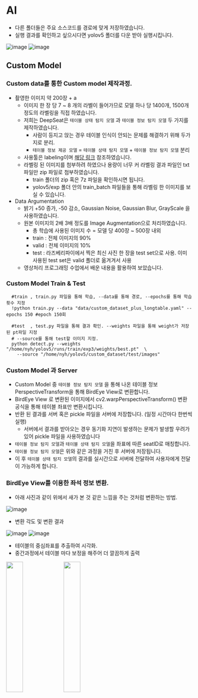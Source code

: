 # AI
- 다른 폴더들은 주요 소스코드를 경로에 맞게 저장하였습니다.
- 실행 결과를 확인하고 싶으시다면 yolov5 폴더를 다운 받아 실행시킵니다.

![image](https://user-images.githubusercontent.com/38518648/170577833-d0bdf1df-5deb-48cc-9303-9845848b6e2b.png)
![image](https://user-images.githubusercontent.com/38518648/170653277-0a6bd3af-7f8e-4ce2-a8dc-a2d3f63eff72.jpeg)


## Custom Model
### Custom data를 통한 Custom model 제작과정.
  - 촬영한 이미지 약 200장 + a
    - 이미지 한 장 당 7 ~ 8 개의 라벨이 들어가므로 모델 하나 당 1400개, 1500개 정도의 라벨링을 직접 하였습니다.
    - 저희는 DeepSeat은 `테이블 상태 탐지 모델` 과 `테이블 정보 탐지 모델` 두 가지를 제작하였습니다.
      - 사람이 등지고 앉는 경우 테이블 인식이 안되는 문제를 해결하기 위해  두가지로 분리.
      - `테이블 정보 제공 모델` = `테이블 상태 탐지 모델` + `테이블 정보 탐지 모델` 분리
    - 사용툴은 labeling이며 [해당 링크](https://github.com/tzutalin/labelImg) 참조하였습니다.
    - 라벨링 된 이미지를 첨부하려 하였으나 용량이 너무 커 라벨링 결과 파일인 txt 파일만 zip 파일로 첨부하였습니다.
      - train 폴더의 zip 혹은 7z 파일을 확인하시면 됩니다. 
      - yolov5/exp 폴더 안의 train_batch 파일들을 통해 라벨링 한 이미지를 보실 수 있습니다.
  - Data Argumentation
    - 밝기 +50 증가, -50 감소, Gaussian Noise, Gaussian Blur, GrayScale 을 사용하였습니다.
    - 원본 이미지의 2배 3배 정도를 Image Augmentation으로 처리하였습니다.
      - 총 학습에 사용된 이미지 수 = 모델 당 400장 ~ 500장 내외
      - train : 전체 이미지의 90%
      - valid : 전체 이미지의 10%
      - test  : 라즈베리파이에서 찍은 최신 사진 한 장을 test set으로 사용. 이미 사용된 test set은 valid 폴더로 옮겨겨서 사용
    - 영상처리 프로그래밍 수업에서 배운 내용을 활용하여 보았습니다.

### Custom Model Train & Test

``` python:
  #train , train.py 파일을 통해 학습, --data를 통해 경로, --epochs를 통해 학습 횟수 지정
  !python train.py --data "data/custom_dataset_plus_longtable.yaml" --epochs 150 #epoch 150회
  
  #test  , test.py 파일을 통해 결과 확인. --weights 파일을 통해 weight가 저장된 pt파일 지정
  # --source를 통해 test할 이미지 지정.
  python detect.py --weights "/home/nyh/yolov5/runs/train/exp3/weights/best.pt"  \
    --source "/home/nyh/yolov5/custom_dataset/test/images"
```

### Custom Model 과 Server
- Custom Model 중 `테이블 정보 탐지 모델` 을 통해 나온 테이블 정보 PerspectiveTransform을 통해 BirdEye View로 변환합니다.
- BirdEye View 로 변환된 이미지에서 cv2.warpPerspectiveTransform() 변환 공식을 통해 테이블 좌표만 변환시킵니다.
- 반환 된 결과를 서버 혹은 pickle 파일을 서버에 저장합니다. (일정 시간마다 한번씩 실행)
  - 서버에서 결과를 받아오는 경우 동기화 지연이 발생하는 문제가 발생할 우려가 있어 pickle 파일을 사용하였습니다 
- `테이블 정보 탐지 모델`과 `테이블 상태 탐지 모델`을 좌표에 따른 seatID로 매칭합니다.
- `테이블 정보 탐지 모델`은 위와 같은 과정을 거친 후 서버에 저장됩니다. 
- 이 후 `테이블 상태 탐지 모델`의 결과를 실시간으로 서버에 전달하여 사용자에게 전달이 가능하게 합니다.

### BirdEye View를 이용한 좌석 정보 변환.
- 아래 사진과 같이 위에서 새가 본 것 같은 느낌을 주는 것처럼 변환하는 방법.

![image](https://user-images.githubusercontent.com/38518648/170578016-c379e4ba-6710-48fb-9d28-dc843332d443.png)

- 변환 각도 및 변환 결과

![image](https://user-images.githubusercontent.com/38518648/170578595-c9a3c0c3-4198-4584-8f3c-d938b487dd6d.png)
![image](https://user-images.githubusercontent.com/38518648/170578149-2d7a016c-c1e3-4f70-8ac6-1b3600d0bb88.png)

- 테이블의 중심좌표를 추출하여 시각화. 
 - 중간과정에서 테이블 마다 보정을 해주어 더 깔끔하게 출력

<img width = "30%" src = "https://user-images.githubusercontent.com/38518648/170579135-ebbb5458-ed5a-4188-869e-c0f6e2cb0ed9.png"/> 
<img width = "30%" src = "https://user-images.githubusercontent.com/38518648/170580599-5cff7641-53c8-48eb-b74c-1a800ce344af.png"/> 





